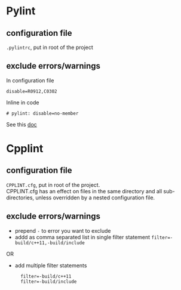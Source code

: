 # Pylint

## configuration file
`.pylintrc`, put in root of the project

## exclude errors/warnings
In configuration file

`disable=R0912,C0302`

Inline in code

`# pylint: disable=no-member`

See this [doc](https://pylint.pycqa.org/en/latest/user_guide/messages/message_control.html)

# Cpplint

## configuration file
`CPPLINT.cfg`, put in root of the project.<br>
CPPLINT.cfg has an effect on files in the same directory and all sub-directories, unless overridden by a nested configuration file.

## exclude errors/warnings
* prepend `-` to error you want to exclude
* addd as comma separated list in single filter statement
  `filter=-build/c++11,-build/include`
 
OR
* add multiple filter statements
  ```
    filter=-build/c++11
    filter=-build/include
  ```
